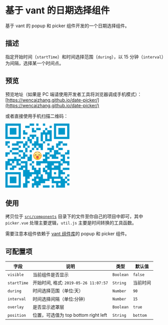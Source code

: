 # 基于 vant 的日期选择组件

基于 vant 的 popup 和 picker 组件开发的一个日期选择组件。

## 描述

指定开始时间（`startTime`）和时间选择范围（`during`），以 15 分钟（`interval`）为间隔，选择某一个时间点。

## 预览

预览地址（如果是 PC 端请使用开发者工具将浏览器调成手机模式）：[https://wencaizhang.github.io/date-picker/](https://wencaizhang.github.io/date-picker/)

或者直接使用手机扫描二维码：

![扫描二维码预览](./images/QR.png)

## 使用

拷贝位于 [`src/components`](./src/components/) 目录下的文件至你自己的项目中即可，其中 `picker.vue` 处理主要逻辑，`util.js` 主要是时间转换的工具函数。

需要注意本组件依赖于 [vant 组件库](https://youzan.github.io/vant/#/zh-CN/intro)的 popup 和 picker 组件。

## 可配置项

| 字段      | 说明                                  |      类型 |  默认值  |
| --------- | ------------------------------------- | -------- | ------ |
| `visible`   | 当前组件是否显示                      | `Boolean` | `false`  |
| `startTime` | 开始时间, 格式: `2019-05-26 11:07:57` |  `String` | 当前时间 |
| `during`    | 时间选择范围（单位:天）               |  `Number` |   `90`   |
| `interval`  | 时间选择间隔（单位:分钟）             |  `Number` |   `15`   |
| `overlay`   | 是否显示遮罩层                        | `Boolean` |  `true`  |
| `position`  | 位置，可选值为 top bottom right left  |  `String` | `bottom` |
